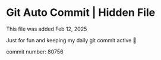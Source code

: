 # Git Auto Commit | Hidden File

This file was added Feb 12, 2025

Just for fun and keeping my daily git commit active 🤪

commit number: 80756
